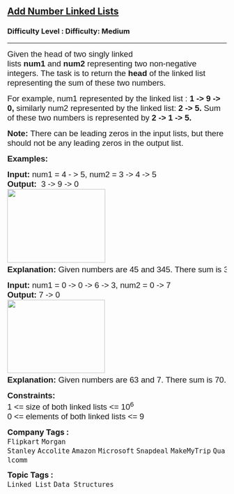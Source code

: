 <h2><a href="https://www.geeksforgeeks.org/problems/add-two-numbers-represented-by-linked-lists/1?itm_source=geeksforgeeks&itm_medium=article&itm_campaign=practice_card">Add Number Linked Lists</a></h2><h3>Difficulty Level : Difficulty: Medium</h3><hr><div class="problems_problem_content__Xm_eO"><p><span style="font-size: 14pt; font-family: arial, helvetica, sans-serif;">Given the head of two singly linked lists&nbsp;<strong>num1</strong>&nbsp;and&nbsp;<strong>num2&nbsp;</strong>representing two non-negative integers. The task is to return the <strong>head</strong> of the linked list representing the sum of these two numbers.</span></p>
<p><span style="font-size: 14pt; font-family: arial, helvetica, sans-serif;">For example, num1 represented by the linked list :&nbsp;<strong>1 -&gt; 9 -&gt; 0, </strong>similarly num2 represented by the linked list:&nbsp;<strong>2 -&gt; 5. </strong>Sum of these two numbers is represented by<strong> 2 -&gt; 1 -&gt; 5.</strong></span></p>
<p><span style="font-size: 14pt; font-family: arial, helvetica, sans-serif;"><strong>Note:&nbsp;</strong>There can be leading zeros in the input lists, but there should not be any leading zeros in the output list.</span></p>
<p><span style="font-size: 14pt; font-family: arial, helvetica, sans-serif;"><strong>Examples:</strong></span></p>
<pre><span style="font-size: 14pt; font-family: arial, helvetica, sans-serif;"><strong>Input: </strong>num1 = 4 - &gt; 5, num2 = 3 -&gt; 4 -&gt; 5<br><strong>Output:  </strong>3 -&gt; 9 -&gt; 0<strong><br></strong><img src="https://media.geeksforgeeks.org/img-practice/prod/addEditProblem/700043/Web/Other/blobid1_1721847725.png" width="225" height="169"> <strong>
Explanation: </strong>Given numbers are 45 and 345. There sum is 390.<br></span></pre>
<pre><span style="font-size: 14pt; font-family: arial, helvetica, sans-serif;"><strong>Input: </strong>num1 = 0 -&gt; 0 -&gt; 6 -&gt; 3, num2 = 0 -&gt; 7 <br><strong>Output: </strong>7 -&gt; 0 <br><img src="https://media.geeksforgeeks.org/img-practice/prod/addEditProblem/700043/Web/Other/blobid2_1721847773.png" width="224" height="168"> 
<strong>Explanation: </strong>Given numbers are 63 and 7. There sum is 70.</span></pre>
<p><span style="font-size: 14pt; font-family: arial, helvetica, sans-serif;"><strong>Constraints:</strong></span><br><span style="font-size: 14pt; font-family: arial, helvetica, sans-serif;">1 &lt;= size of both linked lists &lt;= 10<sup>6</sup><sup><br></sup>0 &lt;= elements of both linked lists &lt;= 9</span></p></div><p><span style=font-size:18px><strong>Company Tags : </strong><br><code>Flipkart</code>&nbsp;<code>Morgan Stanley</code>&nbsp;<code>Accolite</code>&nbsp;<code>Amazon</code>&nbsp;<code>Microsoft</code>&nbsp;<code>Snapdeal</code>&nbsp;<code>MakeMyTrip</code>&nbsp;<code>Qualcomm</code>&nbsp;<br><p><span style=font-size:18px><strong>Topic Tags : </strong><br><code>Linked List</code>&nbsp;<code>Data Structures</code>&nbsp;